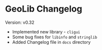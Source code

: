 # GeoLib Changelog

Version: v0.32

* Implemented new library - `cligui`
* Some bug fixes for `libinfo` and `stringlib`
* Added Changelog file in `docs` directory

